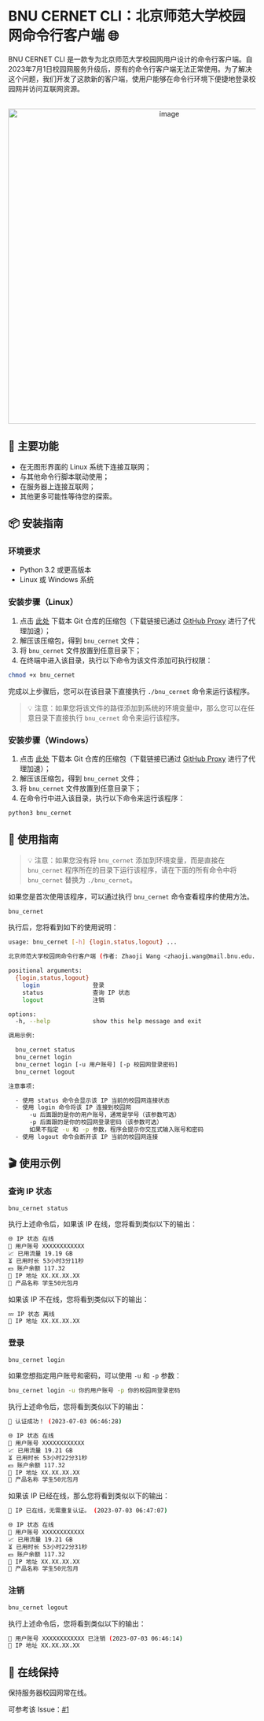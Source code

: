 # BNU CERNET CLI：北京师范大学校园网命令行客户端 🌐

BNU CERNET CLI 是一款专为北京师范大学校园网用户设计的命令行客户端。自2023年7月1日校园网服务升级后，原有的命令行客户端无法正常使用。为了解决这个问题，我们开发了这款新的客户端，使用户能够在命令行环境下便捷地登录校园网并访问互联网资源。

<div align="center">
  <br>
  <img width="640" alt="image" src="https://github.com/frederick-wang/bnu-cernet-cli/assets/6050869/e5f0982f-71d9-41c8-bd38-5e838ca010db">
  <br>
</div>

## 🚀 主要功能

- 在无图形界面的 Linux 系统下连接互联网；
- 与其他命令行脚本联动使用；
- 在服务器上连接互联网；
- 其他更多可能性等待您的探索。

## 📦 安装指南

### 环境要求

- Python 3.2 或更高版本
- Linux 或 Windows 系统

### 安装步骤（Linux）

1. 点击 [此处](https://ghproxy.com/https://github.com/frederick-wang/bnu-cernet-cli/archive/refs/heads/main.zip) 下载本 Git 仓库的压缩包（下载链接已通过 [GitHub Proxy](https://ghproxy.com/) 进行了代理加速）；
2. 解压该压缩包，得到 `bnu_cernet` 文件；
3. 将 `bnu_cernet` 文件放置到任意目录下；
4. 在终端中进入该目录，执行以下命令为该文件添加可执行权限：

```bash
chmod +x bnu_cernet
```

完成以上步骤后，您可以在该目录下直接执行 `./bnu_cernet` 命令来运行该程序。

> :bulb: 注意：如果您将该文件的路径添加到系统的环境变量中，那么您可以在任意目录下直接执行 `bnu_cernet` 命令来运行该程序。

### 安装步骤（Windows）

1. 点击 [此处](https://ghproxy.com/https://github.com/frederick-wang/bnu-cernet-cli/archive/refs/heads/main.zip) 下载本 Git 仓库的压缩包（下载链接已通过 [GitHub Proxy](https://ghproxy.com/) 进行了代理加速）；
2. 解压该压缩包，得到 `bnu_cernet` 文件；
3. 将 `bnu_cernet` 文件放置到任意目录下；
4. 在命令行中进入该目录，执行以下命令来运行该程序：

```bash
python3 bnu_cernet
```

## 📘 使用指南

> :bulb: 注意：如果您没有将 `bnu_cernet` 添加到环境变量，而是直接在 `bnu_cernet` 程序所在的目录下运行该程序，请在下面的所有命令中将 `bnu_cernet` 替换为 `./bnu_cernet`。

如果您是首次使用该程序，可以通过执行 `bnu_cernet` 命令查看程序的使用方法。

```bash
bnu_cernet
```

执行后，您将看到如下的使用说明：

```bash
usage: bnu_cernet [-h] {login,status,logout} ...

北京师范大学校园网命令行客户端 (作者: Zhaoji Wang <zhaoji.wang@mail.bnu.edu.cn>)

positional arguments:
  {login,status,logout}
    login               登录
    status              查询 IP 状态
    logout              注销

options:
  -h, --help            show this help message and exit

调用示例:

  bnu_cernet status   
  bnu_cernet login   
  bnu_cernet login [-u 用户账号] [-p 校园网登录密码]   
  bnu_cernet logout   

注意事项:

  - 使用 status 命令会显示该 IP 当前的校园网连接状态
  - 使用 login 命令将该 IP 连接到校园网
      -u 后面跟的是你的用户账号，通常是学号（该参数可选）
      -p 后面跟的是你的校园网登录密码（该参数可选）
      如果不指定 -u 和 -p 参数，程序会提示你交互式输入账号和密码
  - 使用 logout 命令会断开该 IP 当前的校园网连接
```

## 🎬 使用示例

### 查询 IP 状态

```bash
bnu_cernet status
```

执行上述命令后，如果该 IP 在线，您将看到类似以下的输出：

```bash
🌐 IP 状态 在线
👤 用户账号 XXXXXXXXXXXX
📈 已用流量 19.19 GB
⏳ 已用时长 53小时3分11秒
💵 账户余额 117.32
📍 IP 地址 XX.XX.XX.XX
📖 产品名称 学生50元包月
```

如果该 IP 不在线，您将看到类似以下的输出：

```bash
💤 IP 状态 离线
📍 IP 地址 XX.XX.XX.XX
```

### 登录

```bash
bnu_cernet login
```

如果您想指定用户账号和密码，可以使用 `-u` 和 `-p` 参数：

```bash
bnu_cernet login -u 你的用户账号 -p 你的校园网登录密码
```

执行上述命令后，您将看到类似以下的输出：

```bash
🎉 认证成功！ (2023-07-03 06:46:28)

🌐 IP 状态 在线
👤 用户账号 XXXXXXXXXXXX
📈 已用流量 19.21 GB
⏳ 已用时长 53小时22分31秒
💵 账户余额 117.32
📍 IP 地址 XX.XX.XX.XX
📖 产品名称 学生50元包月
```

如果该 IP 已经在线，那么您将看到类似以下的输出：

```bash
🤔 IP 已在线，无需重复认证。 (2023-07-03 06:47:07)

🌐 IP 状态 在线
👤 用户账号 XXXXXXXXXXXX
📈 已用流量 19.21 GB
⏳ 已用时长 53小时22分31秒
💵 账户余额 117.32
📍 IP 地址 XX.XX.XX.XX
📖 产品名称 学生50元包月
```

### 注销

```bash
bnu_cernet logout
```

执行上述命令后，您将看到类似以下的输出：

```bash
👤 用户账号 XXXXXXXXXXXX 已注销 (2023-07-03 06:46:14)
📍 IP 地址 XX.XX.XX.XX
```

## 🔄 在线保持

保持服务器校园网常在线。

可参考该 Issue：[#1](https://github.com/frederick-wang/bnu-cernet-cli/issues/1)

